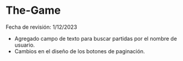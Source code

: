 # The-Game
 Fecha de revisión: 1/12/2023

   - Agregado campo de texto para buscar partidas por el nombre de usuario.
   - Cambios en el diseño de los botones de paginación.